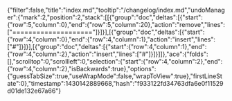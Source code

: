 {"filter":false,"title":"index.md","tooltip":"/changelog/index.md","undoManager":{"mark":2,"position":2,"stack":[[{"group":"doc","deltas":[{"start":{"row":5,"column":0},"end":{"row":5,"column":20},"action":"remove","lines":["===================="]}]}],[{"group":"doc","deltas":[{"start":{"row":4,"column":0},"end":{"row":4,"column":1},"action":"insert","lines":["#"]}]}],[{"group":"doc","deltas":[{"start":{"row":4,"column":1},"end":{"row":4,"column":2},"action":"insert","lines":["#"]}]}]]},"ace":{"folds":[],"scrolltop":0,"scrollleft":0,"selection":{"start":{"row":4,"column":2},"end":{"row":4,"column":2},"isBackwards":true},"options":{"guessTabSize":true,"useWrapMode":false,"wrapToView":true},"firstLineState":0},"timestamp":1430142889668,"hash":"f933122fd34763dfa6e0f11529d01de132e67a66"}